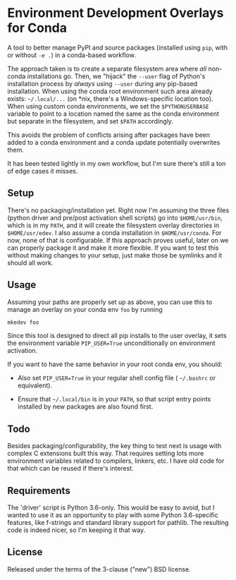 # Environment Development Overlays for Conda

A tool to better manage PyPI and source packages (installed using `pip`, with or without `-e .`) in a conda-based workflow.

The approach taken is to create a separate filesystem area where *all* non-conda installations go.  Then, we "hijack" the `--user` flag of Python's installation process by *always* using `--user` during any pip-based installation.  When using the conda root environment such area already exists: `~/.local/...` (on *nix, there's a Windows-specific location too).  When using custom conda environments, we set the `$PYTHONUSERBASE` variable to point to a location named the same as the conda environment but separate in the filesystem, and set `$PATH` accordingly.

This avoids the problem of conflicts arising after packages have been added to a conda environment and a conda update potentially overwrites them.

It has been tested lightly in my own workflow, but I'm sure there's still a ton of edge cases it misses.


## Setup

There's no packaging/installation yet.  Right now I'm assuming the three files (python driver and pre/post activation shell scripts) go into `$HOME/usr/bin`, which is in my `PATH`, and it will create the filesystem overlay directories in `$HOME/usr/edev`.  I also assume a conda installation in `$HOME/usr/conda`. For now, none of that is configurable.  If this approach proves useful, later on we can properly package it and make it more flexible.  If you want to test this without making changes to your setup, just make those be symlinks and it should all work.


## Usage

Assuming your paths are properly set up as above, you can use this to manage an overlay on your conda env `foo` by running

```bash
mkedev foo
```

Since this tool is designed to direct all pip installs to the user overlay, it sets the environment variable `PIP_USER=True` unconditionally on environment activation.

If you want to have the same behavior in your root conda env, you should:

- Also set `PIP_USER=True` in your regular shell config file ( `~/.bashrc` or equivalent).

- Ensure that `~/.local/bin` is in your `PATH`, so that script entry points installed by new packages are also found first.


## Todo

Besides packaging/configurability, the key thing to test next is usage with complex C extensions built this way.  That requires setting lots more environment variables related to compilers, linkers, etc.  I have old code for that which can be reused if there's interest.


## Requirements

The 'driver' script is Python 3.6-only.  This would be easy to avoid, but I wanted to use it as an opportunity to play with some Python 3.6-specific features, like f-strings and standard library support for pathlib.  The resulting code is indeed nicer, so I'm keeping it that way.


## License

Released under the terms of the 3-clause ("new") BSD license.
